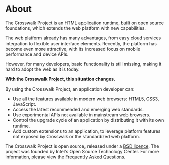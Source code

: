 # About

The Crosswalk Project is an HTML application runtime, built on open source foundations, which extends the web platform with new capabilities.

The web platform already has many advantages, from easy cloud services integration to flexible user interface elements. Recently, the platform has become even more attractive, with its increased focus on mobile performance and device APIs.

However, for many developers, basic functionality is still missing, making it hard to adopt the web as it is today.

**With the Crosswalk Project, this situation changes.**

By using the Crosswalk Project, an application developer can:

*   Use all the features available in modern web browsers: HTML5, CSS3, JavaScript.
*   Access the latest recommended and emerging web standards.
*   Use experimental APIs not available in mainstream web browsers.
*   Control the upgrade cycle of an application by distributing it with its own runtime.
*   Add custom extensions to an application, to leverage platform features not exposed by Crosswalk or the standardized web platform.

The Crosswalk Project is open source, released under a [BSD licence](https://github.com/crosswalk-project/crosswalk/blob/master/LICENSE). The project was founded by Intel's Open Source Technology Center. For more information, please view the [Frequently Asked Questions](/documentation/about/faq.html).
